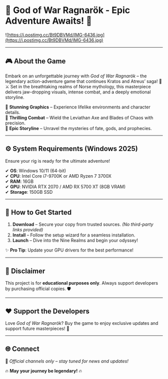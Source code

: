 # 🌟 God of War Ragnarök - Epic Adventure Awaits! 🌟  

![https://i.postimg.cc/Bt9DBVMd/IMG-6436.jpg](https://i.postimg.cc/Bt9DBVMd/IMG-6436.jpg)  

---

## 🎮 **About the Game**  
Embark on an unforgettable journey with *God of War Ragnarök* – the legendary action-adventure game that continues Kratos and Atreus’ saga! 🏹⚔️ Set in the breathtaking realms of Norse mythology, this masterpiece delivers jaw-dropping visuals, intense combat, and a deeply emotional storyline.  

🔹 **Stunning Graphics** – Experience lifelike environments and character details.  
🔹 **Thrilling Combat** – Wield the Leviathan Axe and Blades of Chaos with precision.  
🔹 **Epic Storyline** – Unravel the mysteries of fate, gods, and prophecies.  

---

## ⚙️ **System Requirements (Windows 2025)**  
Ensure your rig is ready for the ultimate adventure!  

✔ **OS**: Windows 10/11 (64-bit)  
✔ **CPU**: Intel Core i7-9700K or AMD Ryzen 7 3700X  
✔ **RAM**: 16GB  
✔ **GPU**: NVIDIA RTX 2070 / AMD RX 5700 XT (8GB VRAM)  
✔ **Storage**: 150GB SSD  

---

## 🚀 **How to Get Started**  
1. **Download** – Secure your copy from trusted sources. *(No third-party links provided)*  
2. **Install** – Follow the setup wizard for a seamless installation.  
3. **Launch** – Dive into the Nine Realms and begin your odyssey!  

✨ **Pro Tip**: Update your GPU drivers for the best performance!  

---

## 📜 **Disclaimer**  
This project is for **educational purposes only**. Always support developers by purchasing official copies. 🛡️  

---

## ❤️ **Support the Developers**  
Love *God of War Ragnarök*? Buy the game to enjoy exclusive updates and support future masterpieces! 🎁  

---

## 🌐 **Connect**  
📢 *Official channels only – stay tuned for news and updates!*  

🔥 **May your journey be legendary!** 🔥
